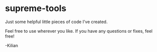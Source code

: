 # supreme-tools
Just some helpful little pieces of code I've created.

Feel free to use wherever you like. If you have any questions or fixes, feel free!

-Kilian
